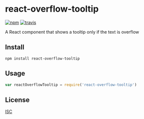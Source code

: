 # react-overflow-tooltip

[![npm][npm-image]][npm-url]
[![travis][travis-image]][travis-url]

[npm-image]: https://img.shields.io/npm/v/react-overflow-tooltip.svg?style=flat-square
[npm-url]: https://www.npmjs.com/package/react-overflow-tooltip
[travis-image]: https://img.shields.io/travis/uiureo/react-overflow-tooltip.svg?style=flat-square
[travis-url]: https://travis-ci.org/uiureo/react-overflow-tooltip

A React component that shows a tooltip only if the text is overflow

## Install

```
npm install react-overflow-tooltip
```

## Usage

```js
var reactOverflowTooltip = require('react-overflow-tooltip')
```

## License

[ISC](LICENSE)
